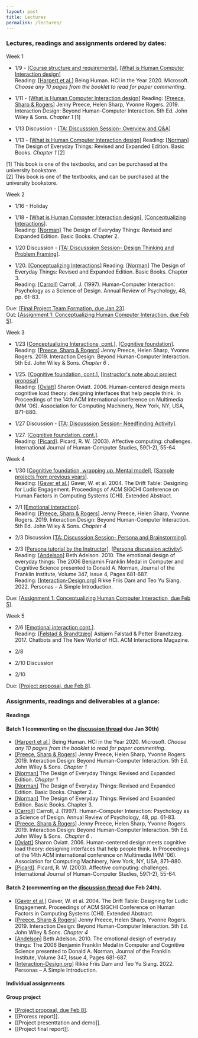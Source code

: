 ```yaml
---
layout: post
title: Lectures
permalink: /lectures/
---
```


### Lectures, readings and assignments ordered by dates:
Week 1  
- 1/9 - [[Course structure and requirements]](https://canvas.ucdavis.edu/courses/747452/files/folder/Lecture%20slides?preview=19026869), [[What is Human Computer Interaction design]](https://canvas.ucdavis.edu/courses/747452/files/folder/Lecture%20slides?preview=19027057)   
Reading:  [[Harpert et al.]](https://www.microsoft.com/en-us/research/uploads/prod/2019/03/beinghumana3-1.pdf) Being Human. HCI in the Year 2020. Microsoft. *Choose any 10 pages from the booklet to read for paper commenting*. 

- 1/11 - [[What is Human Computer Interaction design]](https://canvas.ucdavis.edu/courses/747452/files/folder/Lecture%20slides?preview=19027057)
Reading: [[Preece, Sharp & Rogers]](http://www.id-book.com/) Jenny Preece, Helen Sharp, Yvonne Rogers. 2019. Interaction Design: Beyond Human-Computer Interaction. 5th Ed. John Wiley & Sons.  *Chapter 1* [1]   

- 1/13 Discussion - [[TA: Discusssion Session- Overview and Q&A]](https://canvas.ucdavis.edu/courses/747452/files/folder/Discussion%20slides?preview=19064466)

- 1/13 - [[What is Human Computer Interaction design]](https://canvas.ucdavis.edu/courses/747452/files/folder/Lecture%20slides?preview=19027057) 
Reading: [[Norman]](https://www.basicbooks.com/titles/don-norman/the-design-of-everyday-things/9780465050659/) The Design of Everyday Things: Revised and Expanded Edition. Basic Books. *Chapter 1* [2]  

[1] This book is one of the textbooks, and can be purchased at the university bookstore.  
[2] This book is one of the textbooks, and can be purchased at the university bookstore.


Week 2
- 1/16 -  Holiday
- 1/18 - [[What is Human Computer Interaction design]](https://canvas.ucdavis.edu/courses/747452/files/folder/Lecture%20slides?preview=19027057), [[Conceptualizing Interactions]](https://canvas.ucdavis.edu/courses/747452/files/folder/Lecture%20slides?preview=19107085).  
Reading: [[Norman]](https://www.basicbooks.com/titles/don-norman/the-design-of-everyday-things/9780465050659/) The Design of Everyday Things: Revised and Expanded Edition. Basic Books. Chapter 2. 

- 1/20 Discussion - [[TA: Discusssion Session- Design Thinking and Problem Framing]](https://canvas.ucdavis.edu/courses/747452/files/folder/Discussion%20slides?preview=19135767).  

- 1/20. [[Conceptualizing Interactions]](https://canvas.ucdavis.edu/courses/747452/files/folder/Lecture%20slides?preview=19107085)
Reading: [[Norman]](https://www.basicbooks.com/titles/don-norman/the-design-of-everyday-things/9780465050659/) The Design of Everyday Things: Revised and Expanded Edition. Basic Books. Chapter 3.   
Reading: [[Carroll]](https://canvas.ucdavis.edu/courses/747452/files/folder/Misc%20files?preview=19106534) Carroll, J. (1997). Human-Computer Interaction: Psychology as a Science of Design. Annual Review of Psychology, 48, pp. 61-83.  
  
Due: [[Final Project Team Formation, due Jan 23]](https://canvas.ucdavis.edu/courses/747452/assignments/1009574).  
Out: [[Assignment 1: Conceptualizing Human Computer Interaction, due Feb 5]](https://canvas.ucdavis.edu/courses/747452/assignments/1010532). 

Week 3
- 1/23 [[Conceptualizing Interactions, cont.]](https://canvas.ucdavis.edu/courses/747452/files/folder/Lecture%20slides?preview=19107085), [[Cognitive foundation]](https://canvas.ucdavis.edu/courses/747452/files/folder/Lecture%20slides?preview=19162176).   
Reading: [[Preece, Sharp & Rogers]](http://www.id-book.com/) Jenny Preece, Helen Sharp, Yvonne Rogers. 2019. Interaction Design: Beyond Human-Computer Interaction. 5th Ed. John Wiley & Sons.   *Chapter 6* .  

- 1/25. [[Cognitive foundation, cont.]](https://canvas.ucdavis.edu/courses/747452/files/folder/Lecture%20slides?preview=19162176), [[Instructor's note about project proposal]](https://canvas.ucdavis.edu/courses/747452/files/folder/Lecture%20slides?preview=19191405)    
Reading: [[Oviatt]](https://canvas.ucdavis.edu/courses/747452/files/folder/Misc%20files?preview=19161668) Sharon Oviatt. 2006. Human-centered design meets cognitive load theory: designing interfaces that help people think. In Proceedings of the 14th ACM international conference on Multimedia (MM '06). Association for Computing Machinery, New York, NY, USA, 871–880.  

- 1/27 Discussion - [[TA: Discusssion Session- Needfinding Activity]](https://canvas.ucdavis.edu/courses/747452/files/folder/Discussion%20slides?preview=19249118). 
- 1/27. [[Cognitive foundation, cont.]](https://canvas.ucdavis.edu/courses/747452/files/folder/Lecture%20slides?preview=19162176).   
Reading: [[Picard]](https://canvas.ucdavis.edu/courses/747452/files/folder/Misc%20files?preview=19161740). Picard, R. W. (2003). Affective computing: challenges. International Journal of Human-Computer Studies, 59(1-2), 55-64.  

Week 4
- 1/30 [[Cognitive foundation, wrapping up. Mental model]](https://canvas.ucdavis.edu/courses/747452/files/folder/Lecture%20slides?preview=19162176), [[Sample projects from previous years]](https://canvas.ucdavis.edu/courses/747452/files/folder/Misc%20files?preview=19248600).     
Reading: [[Gaver et al.]](https://canvas.ucdavis.edu/courses/747452/files/folder/Misc%20files?preview=19248658) Gaver, W. et al. 2004. The Drift Table: Designing for Ludic Engagement. Proceedings of ACM SIGCHI Conference on Human Factors in Computing Systems (CHI). Extended Abstract.   

- 2/1 [[Emotional interaction]](https://canvas.ucdavis.edu/courses/747452/files/folder/Lecture%20slides?preview=19280251).  
Reading: [[Preece, Sharp & Rogers]](http://www.id-book.com/) Jenny Preece, Helen Sharp, Yvonne Rogers. 2019. Interaction Design: Beyond Human-Computer Interaction. 5th Ed. John Wiley & Sons.  *Chapter 4*     

- 2/3 Discussion [[TA: Discusssion Session- Persona and Brainstorming]](https://canvas.ucdavis.edu/courses/747452/files/folder/Discussion%20slides?preview=19302750). 

- 2/3 [[Persona tutorial by the Instructor]](https://canvas.ucdavis.edu/courses/747452/files/folder/Lecture%20slides?preview=19310808), [[Persona discussion activity]](https://canvas.ucdavis.edu/courses/747452/files/folder/Lecture%20slides?preview=19310811).   
Reading: [[Andelson]](https://canvas.ucdavis.edu/courses/747452/files/folder/Misc%20files?preview=19310641) Beth Adelson. 2010. The emotional design of everyday things: The 2006 Benjamin Franklin Medal in Computer and Cognitive Science presented to Donald A. Norman, Journal of the Franklin Institute, Volume 347, Issue 4, Pages 681-687.   
Reading: [[Interaction-Design.org]](https://www.interaction-design.org/literature/article/personas-why-and-how-you-should-use-them) Rikke Friis Dam and Teo Yu Siang. 2022. Personas – A Simple Introduction.  

Due: [[Assignment 1: Conceptualizing Human Computer Interaction, due Feb 5]](https://canvas.ucdavis.edu/courses/747452/assignments/1010532). 

Week 5
- 2/6 [[Emotional interaction cont.]](https://canvas.ucdavis.edu/courses/747452/files/folder/Lecture%20slides?preview=19280251).  
Reading: [[Følstad & Brandtzæg]](https://canvas.ucdavis.edu/courses/747452/files/folder/Misc%20files?preview=19341952) Asbjørn Følstad & Petter Brandtzæg. 2017. Chatbots and The New World of HCI. ACM Interactions Magazine.  

- 2/8
- 2/10 Discussion
- 2/10

Due: [[Project proposal, due Feb 8]](https://canvas.ucdavis.edu/courses/747452/assignments/1010534).   

### Assignments, readings and deliverables at a glance:

#### Readings
#### Batch 1 (commenting on the [discussion thread](https://canvas.ucdavis.edu/courses/747452/discussion_topics/1055457) due Jan 30th)
- [[Harpert et al.]](https://www.microsoft.com/en-us/research/uploads/prod/2019/03/beinghumana3-1.pdf) Being Human. HCI in the Year 2020. Microsoft. *Choose any 10 pages from the booklet to read for paper commenting*. 
- [[Preece, Sharp & Rogers]](http://www.id-book.com/) Jenny Preece, Helen Sharp, Yvonne Rogers. 2019. Interaction Design: Beyond Human-Computer Interaction. 5th Ed. John Wiley & Sons. *Chapter 1*
- [[Norman]](https://www.basicbooks.com/titles/don-norman/the-design-of-everyday-things/9780465050659/) The Design of Everyday Things: Revised and Expanded Edition. *Chapter 1*  
- [[Norman]](https://www.basicbooks.com/titles/don-norman/the-design-of-everyday-things/9780465050659/) The Design of Everyday Things: Revised and Expanded Edition. Basic Books. Chapter 2. 
- [[Norman]](https://www.basicbooks.com/titles/don-norman/the-design-of-everyday-things/9780465050659/) The Design of Everyday Things: Revised and Expanded Edition. Basic Books. Chapter 3. 
- [[Carroll]](https://canvas.ucdavis.edu/courses/747452/files/folder/Misc%20files?preview=19106534) Carroll, J. (1997). Human-Computer Interaction: Psychology as a Science of Design. Annual Review of Psychology, 48, pp. 61-83.  
- [[Preece, Sharp & Rogers]](http://www.id-book.com/) Jenny Preece, Helen Sharp, Yvonne Rogers. 2019. Interaction Design: Beyond Human-Computer Interaction. 5th Ed. John Wiley & Sons.  *Chapter 6* .  
- [[Oviatt]](https://canvas.ucdavis.edu/courses/747452/files/folder/Misc%20files?preview=19161668) Sharon Oviatt. 2006. Human-centered design meets cognitive load theory: designing interfaces that help people think. In Proceedings of the 14th ACM international conference on Multimedia (MM '06). Association for Computing Machinery, New York, NY, USA, 871–880. 
- [[Picard]](https://canvas.ucdavis.edu/courses/747452/files/folder/Misc%20files?preview=19161740). Picard, R. W. (2003). Affective computing: challenges. International Journal of Human-Computer Studies, 59(1-2), 55-64.  

#### Batch 2 (commenting on the [discussion thread](https://canvas.ucdavis.edu/courses/747452/discussion_topics/1068398) due Feb 24th). 
- [[Gaver et al.]](https://canvas.ucdavis.edu/courses/747452/files/folder/Misc%20files?preview=19248658) Gaver, W. et al. 2004. The Drift Table: Designing for Ludic Engagement. Proceedings of ACM SIGCHI Conference on Human Factors in Computing Systems (CHI). Extended Abstract.   
- [[Preece, Sharp & Rogers]](http://www.id-book.com/) Jenny Preece, Helen Sharp, Yvonne Rogers. 2019. Interaction Design: Beyond Human-Computer Interaction. 5th Ed. John Wiley & Sons.  *Chapter 4*     
- [[Andelson]](https://canvas.ucdavis.edu/courses/747452/files/folder/Misc%20files?preview=19310641) Beth Adelson. 2010. The emotional design of everyday things: The 2006 Benjamin Franklin Medal in Computer and Cognitive Science presented to Donald A. Norman, Journal of the Franklin Institute, Volume 347, Issue 4, Pages 681-687.  
- [[Interaction-Design.org]](https://www.interaction-design.org/literature/article/personas-why-and-how-you-should-use-them) Rikke Friis Dam and Teo Yu Siang. 2022. Personas – A Simple Introduction.

#### Individual assignments


#### Group project
- [[Project proposal, due Feb 8]](https://canvas.ucdavis.edu/courses/747452/assignments/1010534).   
- [[Proress report]]. 
- [[Project presenttation and demo]]. 
- [[Project final report]]. 
